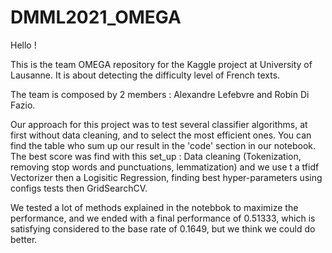 # DMML2021_OMEGA

Hello !

This is the team OMEGA repository for the Kaggle project at University of Lausanne.
It is about detecting the difficulty level of French texts.

The team is composed by 2 members : Alexandre Lefebvre and Robin Di Fazio.

Our approach for this project was to test several classifier algorithms, at first without data cleaning, and to select the most efficient ones.
You can find the table who sum up our result in the 'code' section in our notebook.
The best score was find with this set_up : Data cleaning (Tokenization, removing stop words and punctuations, lemmatization) and we use t a tfidf Vectorizer then a Logisitic Regression, finding best hyper-parameters using configs tests then GridSearchCV.

We tested a lot of methods explained in the notebbok to maximize the performance, and we ended with a final performance of 0.51333, which is satisfying considered to the base rate of 0.1649, but we think we could do better.
